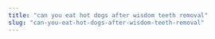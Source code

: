 ```yaml
---
title: "can you eat hot dogs after wisdom teeth removal"
slug: "can-you-eat-hot-dogs-after-wisdom-teeth-removal"
---
```


